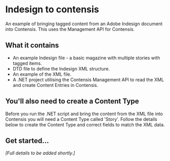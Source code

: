 # Indesign to contensis

An example of bringing tagged content from an Adobe Indesign document into Contensis. This uses the Management API for Contensis.

## What it contains

 - An example Indesign file - a basic magazine with multiple stories with tagged items.
 - DTD file to define the Indesign XML structure.
 - An example of the XML file. 
 - A .NET project utilising the Contensis Management API to read the XML and create Content Entries in Contensis.

## You'll also need to create a Content Type

Before you run the .NET script and bring the content from the XML file into Contensis you will need a Content Type called 'Story'. Follow the details below to create the Content Type and correct fields to match the XML data.

## Get started...
*[Full details to be added shortly.]*